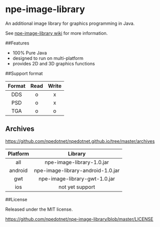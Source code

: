 # npe-image-library
An additional image library for graphics programming in Java.

See [npe-image-library wiki](https://github.com/npedotnet/npe-image-library/wiki) for more information.

##Features

- 100% Pure Java
- designed to run on multi-platform
- provides 2D and 3D graphics functions

##Support format

|Format|Read|Write|
|:-:|:-:|:-:|
|DDS|o|x|
|PSD|o|x|
|TGA|o|o|

## Archives

https://github.com/npedotnet/npedotnet.github.io/tree/master/archives

|Platform|Library|
|:-:|:-:|
|all|npe-image-library-1.0.jar|
|android|npe-image-library-android-1.0.jar|
|gwt|npe-image-library-gwt-1.0.jar|
|ios|not yet support|

##License

Released under the MIT license.

https://github.com/npedotnet/npe-image-library/blob/master/LICENSE


